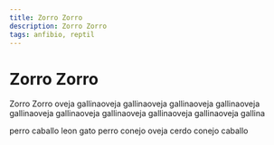 ```yaml
---
title: Zorro Zorro
description: Zorro Zorro
tags: anfibio, reptil
---
```


# Zorro Zorro

Zorro Zorro oveja gallinaoveja gallinaoveja gallinaoveja gallinaoveja gallinaoveja gallinaoveja gallinaoveja gallinaoveja gallinaoveja gallina

perro caballo leon gato perro conejo oveja cerdo conejo caballo